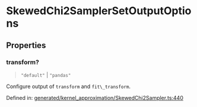 # SkewedChi2SamplerSetOutputOptions

## Properties

### transform?

> `"default"` \| `"pandas"`

Configure output of `transform` and `fit\_transform`.

Defined in:  [generated/kernel\_approximation/SkewedChi2Sampler.ts:440](https://github.com/transitive-bullshit/scikit-learn-ts/blob/b59c1ff/packages/sklearn/src/generated/kernel_approximation/SkewedChi2Sampler.ts#L440)

